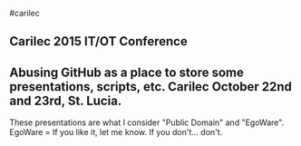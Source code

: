 #carilec

Carilec 2015 IT/OT Conference
------------------------------------------------------------
Abusing GitHub as a place to store some presentations, scripts, etc. 
Carilec October 22nd and 23rd, St. Lucia. 
------------------------------------------------------------

These presentations are what I consider "Public Domain" and "EgoWare". 
EgoWare = If you like it, let me know. If you don't... don't.



